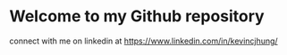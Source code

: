 <h1> Welcome to my Github repository </h1>

connect with me on linkedin at https://www.linkedin.com/in/kevincjhung/


